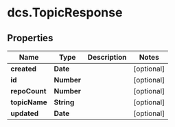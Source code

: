 # dcs.TopicResponse

## Properties
Name | Type | Description | Notes
------------ | ------------- | ------------- | -------------
**created** | **Date** |  | [optional] 
**id** | **Number** |  | [optional] 
**repoCount** | **Number** |  | [optional] 
**topicName** | **String** |  | [optional] 
**updated** | **Date** |  | [optional] 
